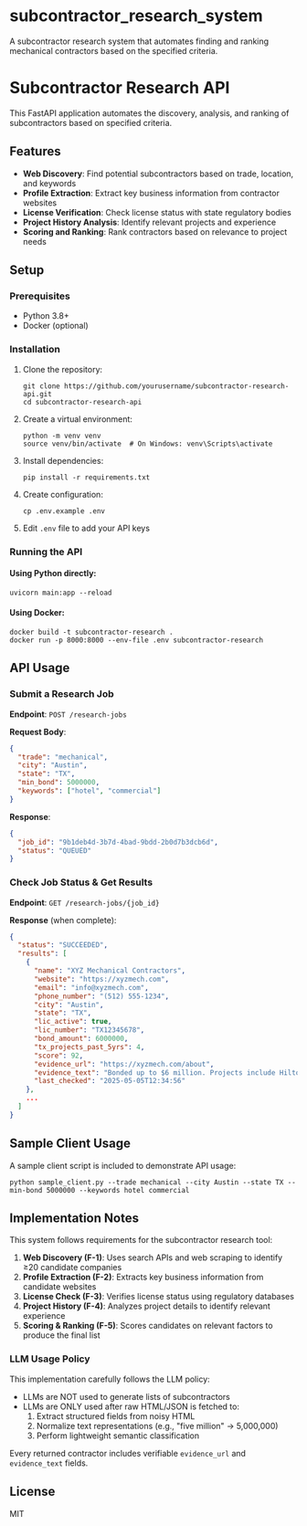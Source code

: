 # subcontractor_research_system
 A subcontractor research system that automates finding and ranking mechanical contractors based on the specified criteria.

# Subcontractor Research API

This FastAPI application automates the discovery, analysis, and ranking of subcontractors based on specified criteria.

## Features

- **Web Discovery**: Find potential subcontractors based on trade, location, and keywords
- **Profile Extraction**: Extract key business information from contractor websites
- **License Verification**: Check license status with state regulatory bodies
- **Project History Analysis**: Identify relevant projects and experience
- **Scoring and Ranking**: Rank contractors based on relevance to project needs

## Setup

### Prerequisites

- Python 3.8+
- Docker (optional)

### Installation

1. Clone the repository:
   ```
   git clone https://github.com/yourusername/subcontractor-research-api.git
   cd subcontractor-research-api
   ```

2. Create a virtual environment:
   ```
   python -m venv venv
   source venv/bin/activate  # On Windows: venv\Scripts\activate
   ```

3. Install dependencies:
   ```
   pip install -r requirements.txt
   ```

4. Create configuration:
   ```
   cp .env.example .env
   ```

5. Edit `.env` file to add your API keys

### Running the API

#### Using Python directly:

```
uvicorn main:app --reload
```

#### Using Docker:

```
docker build -t subcontractor-research .
docker run -p 8000:8000 --env-file .env subcontractor-research
```

## API Usage

### Submit a Research Job

**Endpoint**: `POST /research-jobs`

**Request Body**:
```json
{
  "trade": "mechanical",
  "city": "Austin",
  "state": "TX",
  "min_bond": 5000000,
  "keywords": ["hotel", "commercial"]
}
```

**Response**:
```json
{
  "job_id": "9b1deb4d-3b7d-4bad-9bdd-2b0d7b3dcb6d",
  "status": "QUEUED"
}
```

### Check Job Status & Get Results

**Endpoint**: `GET /research-jobs/{job_id}`

**Response** (when complete):
```json
{
  "status": "SUCCEEDED",
  "results": [
    {
      "name": "XYZ Mechanical Contractors",
      "website": "https://xyzmech.com",
      "email": "info@xyzmech.com",
      "phone_number": "(512) 555-1234",
      "city": "Austin",
      "state": "TX",
      "lic_active": true,
      "lic_number": "TX12345678",
      "bond_amount": 6000000,
      "tx_projects_past_5yrs": 4,
      "score": 92,
      "evidence_url": "https://xyzmech.com/about",
      "evidence_text": "Bonded up to $6 million. Projects include Hilton Austin, 2022...",
      "last_checked": "2025-05-05T12:34:56"
    },
    ...
  ]
}
```

## Sample Client Usage

A sample client script is included to demonstrate API usage:

```
python sample_client.py --trade mechanical --city Austin --state TX --min-bond 5000000 --keywords hotel commercial
```

## Implementation Notes

This system follows requirements for the subcontractor research tool:

1. **Web Discovery (F-1)**: Uses search APIs and web scraping to identify ≥20 candidate companies
2. **Profile Extraction (F-2)**: Extracts key business information from candidate websites
3. **License Check (F-3)**: Verifies license status using regulatory databases
4. **Project History (F-4)**: Analyzes project details to identify relevant experience
5. **Scoring & Ranking (F-5)**: Scores candidates on relevant factors to produce the final list

### LLM Usage Policy

This implementation carefully follows the LLM policy:
- LLMs are NOT used to generate lists of subcontractors
- LLMs are ONLY used after raw HTML/JSON is fetched to:
  1. Extract structured fields from noisy HTML
  2. Normalize text representations (e.g., "five million" → 5,000,000)
  3. Perform lightweight semantic classification

Every returned contractor includes verifiable `evidence_url` and `evidence_text` fields.

## License

MIT
